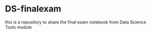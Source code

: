 # DS-finalexam
this is a repository to share the final exam notebook from Data Science Tools module

